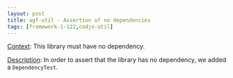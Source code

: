 ```yaml
---
layout: post
title: agf-util - Assertion of no dependencies
tags: [framework-1-122,codjo-util]
---
```

<u>Context</u>:
This library must have no dependency.

<u>Description</u>:
In order to assert that the library has no dependency, we added a ```DependencyTest```.